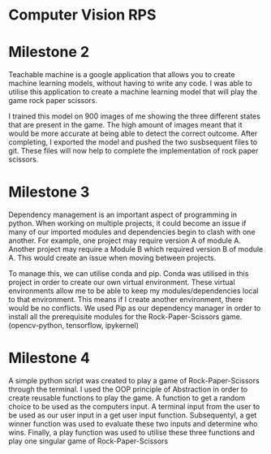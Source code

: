 # Computer Vision RPS

# Milestone 2 
Teachable machine is a google application that allows you to create machine learning models, without having to write any code. I was able to utilise this application to create a machine learning model that will play the game rock paper scissors.

I trained this model on 900 images of me showing the three different states that are present in the game. The high amount of images meant that it would be more accurate at being able to detect the correct outcome. After completing, I exported the model and pushed the two susbsequent files to git. These files will now help to complete the implementation of rock paper scissors.

# Milestone 3
Dependency management is an important aspect of programming in python. When working on multiple projects, it could become an issue if many of our imported modules and dependencies begin to clash with one another. For example, one project may require version A of module A. Another project may require a Module B which required version B of module A. This would create an issue when moving between projects.

To manage this, we can utilise conda and pip. Conda was utilised in this project in order to create our own virtual environment. These virtual environments allow me to be able to keep my modules/dependencies local to that environment. This means if I create another environment, there would be no conflicts. We used Pip as our dependency manager in order to install all the prerequisite modules for the Rock-Paper-Scissors game. (opencv-python, tensorflow, ipykernel)

# Milestone 4
A simple python script was created to play a game of Rock-Paper-Scissors through the terminal. I used the OOP principle of Abstraction in order to create reusable functions to play the game. A function to get a random choice to be used as the computers input. A terminal input from the user to be used as our user input in a get user input function. Subsequentyl, a get winner function was used to evaluate these two inputs and determine who wins. Finally, a play function was used to utilise these three functions and play one singular game of Rock-Paper-Scissors